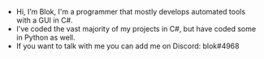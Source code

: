 - Hi, I’m Blok, I'm a programmer that mostly develops automated tools with a GUI in C#.
- I've coded the vast majority of my projects in C#, but have coded some in Python as well.</br>
- If you want to talk with me you can add me on Discord: blok#4968

<!---
bloknoss/bloknoss is a ✨ special ✨ repository because its `README.md` (this file) appears on your GitHub profile.
You can click the Preview link to take a look at your changes.
--->

